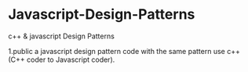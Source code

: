 Javascript-Design-Patterns
==========================

c++ & javascript Design Patterns

1.public a javascript design pattern code with the same pattern use c++ (C++ coder to Javascript coder).
